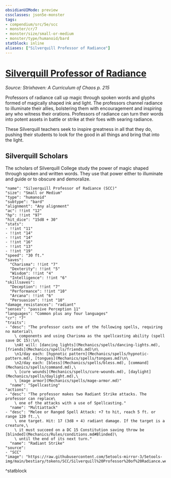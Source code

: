 ```yaml
---
obsidianUIMode: preview
cssclasses: json5e-monster
tags:
- compendium/src/5e/scc
- monster/cr/7
- monster/size/small-or-medium
- monster/type/humanoid/bard
statblock: inline
aliases: ["Silverquill Professor of Radiance"]
---
```

# [Silverquill Professor of Radiance](Mechanics\bestiary\humanoid/silverquill-professor-of-radiance-scc.md)
*Source: Strixhaven: A Curriculum of Chaos p. 215*  

Professors of radiance call up magic through spoken words and glyphs formed of magically shaped ink and light. The professors channel radiance to illuminate their allies, bolstering them with encouragement and inspiring any who witness their orations. Professors of radiance can turn their words into potent assets in battle or strike at their foes with searing radiance.

These Silverquill teachers seek to inspire greatness in all that they do, pushing their students to look for the good in all things and bring that into the light.

## Silverquill Scholars

The scholars of Silverquill College study the power of magic shaped through spoken and written words. They use that power either to illuminate and guide or to obscure and demoralize.

```statblock
"name": "Silverquill Professor of Radiance (SCC)"
"size": "Small or Medium"
"type": "humanoid"
"subtype": "bard"
"alignment": "Any alignment"
"ac": !!int "12"
"hp": !!int "97"
"hit_dice": "15d8 + 30"
"stats":
- !!int "11"
- !!int "14"
- !!int "14"
- !!int "16"
- !!int "13"
- !!int "19"
"speed": "30 ft."
"saves":
  "Charisma": !!int "7"
  "Dexterity": !!int "5"
  "Wisdom": !!int "4"
  "Intelligence": !!int "6"
"skillsaves":
  "Deception": !!int "7"
  "Performance": !!int "10"
  "Arcana": !!int "6"
  "Persuasion": !!int "10"
"damage_resistances": "radiant"
"senses": "passive Perception 11"
"languages": "Common plus any four languages"
"cr": "7"
"traits":
- "desc": "The professor casts one of the following spells, requiring no material\
    \ components and using Charisma as the spellcasting ability (spell save DC 15):\n\
    \nAt will: [dancing lights](Mechanics/spells/dancing-lights.md), [friends](Mechanics/spells/friends.md)\n\
    \n1/day each: [hypnotic pattern](Mechanics/spells/hypnotic-pattern.md), [tongues](Mechanics/spells/tongues.md)\n\
    \n2/day each: [bless](Mechanics/spells/bless.md), [command](Mechanics/spells/command.md),\
    \ [cure wounds](Mechanics/spells/cure-wounds.md), [daylight](Mechanics/spells/daylight.md),\
    \ [mage armor](Mechanics/spells/mage-armor.md)"
  "name": "Spellcasting"
"actions":
- "desc": "The professor makes two Radiant Strike attacks. The professor can replace\
    \ one of the attacks with a use of Spellcasting."
  "name": "Multiattack"
- "desc": "Melee or Ranged Spell Attack: +7 to hit, reach 5 ft. or range 120 ft.,\
    \ one target. Hit: 17 (3d8 + 4) radiant damage. If the target is a creature,\
    \ it must succeed on a DC 15 Constitution saving throw be [blinded](Mechanics/Rules/conditions.md#Blinded)\
    \ until the end of its next turn."
  "name": "Radiant Strike"
"source":
- "SCC"
"image": "https://raw.githubusercontent.com/5etools-mirror-3/5etools-img/main/bestiary/tokens/SCC/Silverquill%20Professor%20of%20Radiance.webp"
```
^statblock